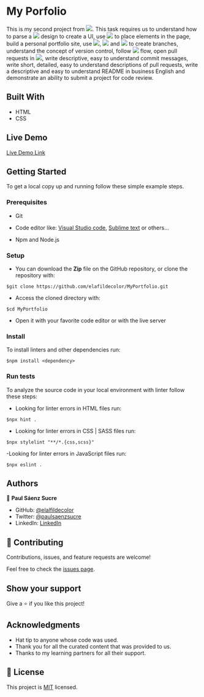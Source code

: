 # My Porfolio

This is my second project from ![](https://img.shields.io/badge/Microverse-blueviolet). This task requires us to understand how to parse a ![](https://img.shields.io/badge/Figma-white) design to create a UI, use ![](https://img.shields.io/badge/Flexbox-white) to place elements in the page, build a personal portfolio site, use ![](https://img.shields.io/badge/Git-orange), ![](https://img.shields.io/badge/GitHub-blueviolet) and ![](https://img.shields.io/badge/Visual_Studio_Code-blue) to create branches, understand the concept of version control, follow ![](https://img.shields.io/badge/GitHub-blueviolet) flow, open pull requests in ![](https://img.shields.io/badge/GitHub-blueviolet), write descriptive, easy to understand commit messages, write short, detailed, easy to understand descriptions of pull requests, write a descriptive and easy to understand README in business English and demonstrate an ability to submit a project for code review.


## Built With

- HTML
- CSS

## Live Demo

[Live Demo Link](https://elafildecolor.github.io/MyPortfolio)


## Getting Started

To get a local copy up and running follow these simple example steps.

### Prerequisites

- Git

- Code editor like: [Visual Studio code](https://code.visualstudio.com/), [Sublime text](https://www.sublimetext.com/) or others...

- Npm and Node.js

### Setup

- You can download the **Zip** file on the GitHub repository, or clone the repository with:
```
$git clone https://github.com/elafildecolor/MyPortfolio.git
```

- Access the cloned directory with:
```
$cd MyPortfolio
```

- Open it with your favorite code editor or with the live server


### Install

To install linters and other dependencies run:
```
$npm install <dependency>
```

### Run tests

To analyze the source code in your local environment with linter follow these steps:

- Looking for linter errors in HTML files run:
```
$npx hint .
```

- Looking for linter errors in CSS | SASS files run:
```
$npx stylelint "**/*.{css,scss}"
```

-Looking for linter errors in JavaScript files run:
```
$npx eslint .
```

## Authors

👤 **Paul Sáenz Sucre**

- GitHub: [@elalfildecolor](https://github.com/elafildecolor)
- Twitter: [@paulsaenzsucre](https://twitter.com/paulsaenzsucre)
- LinkedIn: [LinkedIn](https://www.linkedin.com/in/paulsaenzsucre)

## 🤝 Contributing

Contributions, issues, and feature requests are welcome!

Feel free to check the [issues page](https://github.com/elafildecolor/MyPortfolio/issues).

## Show your support

Give a ⭐️ if you like this project!

## Acknowledgments

- Hat tip to anyone whose code was used.
- Thank you for all the curated content that was provided to us.
- Thanks to my learning partners for all their support.

## 📝 License

This project is [MIT](./LICENSE) licensed.
